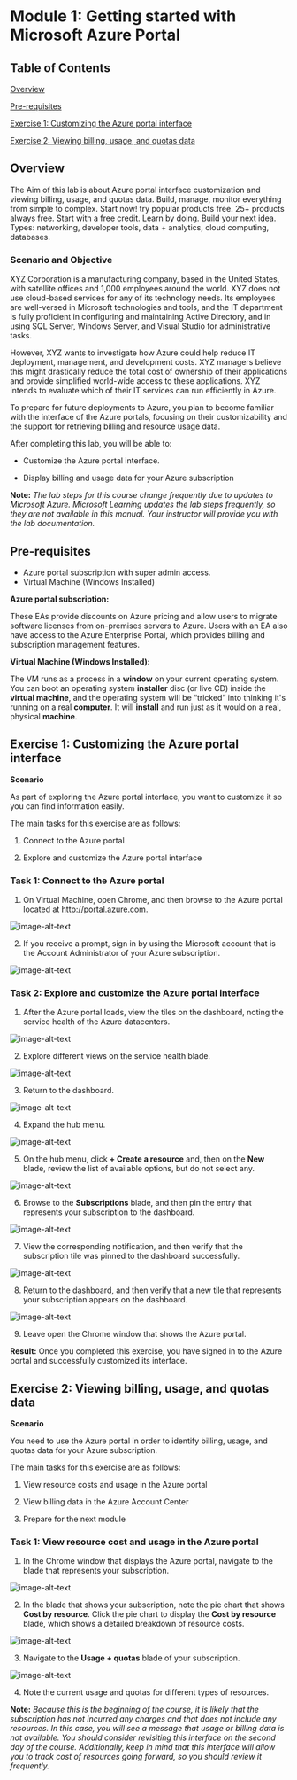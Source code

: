 # Module 1: Getting started with Microsoft Azure Portal
## Table of Contents

[Overview](#overview)

[Pre-requisites](#pre-requisites) 

[Exercise 1: Customizing the Azure portal interface](#exercise-1-customizing-the-azure-portal-interface)      

[Exercise 2: Viewing billing, usage, and quotas data](#exercise-2-viewing-billing-usage-and-quotas-data)
 

## Overview

The Aim of this lab is about Azure portal interface customization and viewing billing, usage, and quotas data.
Build, manage, monitor everything from simple to complex. Start now! try popular products free. 25+ products always free. Start with a free credit. Learn by doing. Build your next idea. Types: networking, developer tools, data + analytics, cloud computing, databases.

### Scenario and Objective

XYZ Corporation is a manufacturing company, based in the United States, with satellite offices and 1,000 employees around the world. XYZ does not use cloud-based services for any of its technology needs. Its employees are well-versed in Microsoft technologies and tools, and the IT department is fully proficient in configuring and maintaining Active Directory, and in using SQL Server, Windows Server, and Visual Studio for administrative tasks.

However, XYZ wants to investigate how Azure could help reduce IT deployment, management, and development costs. XYZ managers believe this might drastically reduce the total cost of ownership of their applications and provide simplified world-wide access to these applications. XYZ intends to evaluate which of their IT services can run efficiently in Azure.

To prepare for future deployments to Azure, you plan to become familiar with the interface of the Azure portals, focusing on their customizability and the support for retrieving billing and resource usage data.

After completing this lab, you will be able to:

*	Customize the Azure portal interface.

*	Display billing and usage data for your Azure subscription

**Note:** *The lab steps for this course change frequently due to updates to Microsoft Azure. Microsoft Learning updates the lab steps frequently, so they are not available in this manual. Your instructor will provide you with the lab documentation.*

## Pre-requisites

*	Azure portal subscription with super admin access.
*	Virtual Machine (Windows Installed)

**Azure portal subscription:**

These EAs provide discounts on Azure pricing and allow users to migrate software licenses from on-premises servers to Azure. Users with an EA also have access to the Azure Enterprise Portal, which provides billing and subscription management features.

**Virtual Machine (Windows Installed):**

The VM runs as a process in a **window** on your current operating system. You can boot an operating system **installer** disc (or live CD) inside the **virtual machine**, and the operating system will be “tricked” into thinking it's running on a real **computer**. It will **install** and run just as it would on a real, physical **machine**.

## Exercise 1: Customizing the Azure portal interface

**Scenario**

As part of exploring the Azure portal interface, you want to customize it so you can find information easily.

The main tasks for this exercise are as follows:

1.	Connect to the Azure portal

2.	Explore and customize the Azure portal interface

### Task 1: Connect to the Azure portal

1.	On Virtual Machine, open Chrome, and then browse to the Azure portal located at http://portal.azure.com.

<img src="https://raw.githubusercontent.com/sysgain/qloudable-tl-labs/MicrosoftLearnings-fix/AZ-900%20MicrosoftAzureFundamentals/Images/Lab1/l1.png?token=ACRLA5YF2SSWZ6RY4ZA6WVK5KSIKM" alt="image-alt-text" >

 
2.	If you receive a prompt, sign in by using the Microsoft account that is the Account Administrator of your Azure subscription.

<img src="https://raw.githubusercontent.com/oracle/learning-library/master/oci-library/qloudable/OCI_Quick_Start/img/RESERVEDIP_HOL001.PNG" alt="image-alt-text" >

 
### Task 2: Explore and customize the Azure portal interface

1.	After the Azure portal loads, view the tiles on the dashboard, noting the service health of the Azure datacenters.

<img src="https://raw.githubusercontent.com/oracle/learning-library/master/oci-library/qloudable/OCI_Quick_Start/img/RESERVEDIP_HOL001.PNG" alt="image-alt-text" >
 
2.	Explore different views on the service health blade.

<img src="https://raw.githubusercontent.com/oracle/learning-library/master/oci-library/qloudable/OCI_Quick_Start/img/RESERVEDIP_HOL001.PNG" alt="image-alt-text" >
 
3.	Return to the dashboard.

<img src="https://raw.githubusercontent.com/oracle/learning-library/master/oci-library/qloudable/OCI_Quick_Start/img/RESERVEDIP_HOL001.PNG" alt="image-alt-text" >
 
4.	Expand the hub menu.

<img src="https://raw.githubusercontent.com/oracle/learning-library/master/oci-library/qloudable/OCI_Quick_Start/img/RESERVEDIP_HOL001.PNG" alt="image-alt-text" >
 
5.	On the hub menu, click **+ Create a resource** and, then on the **New** blade, review the list of available options, but do not select any.

<img src="https://raw.githubusercontent.com/oracle/learning-library/master/oci-library/qloudable/OCI_Quick_Start/img/RESERVEDIP_HOL001.PNG" alt="image-alt-text" >
 
6.	Browse to the **Subscriptions** blade, and then pin the entry that represents your subscription to the dashboard.
 
<img src="https://raw.githubusercontent.com/oracle/learning-library/master/oci-library/qloudable/OCI_Quick_Start/img/RESERVEDIP_HOL001.PNG" alt="image-alt-text" >
 
7.	View the corresponding notification, and then verify that the subscription tile was pinned to the dashboard successfully.

<img src="https://raw.githubusercontent.com/oracle/learning-library/master/oci-library/qloudable/OCI_Quick_Start/img/RESERVEDIP_HOL001.PNG" alt="image-alt-text" >
 
8.	Return to the dashboard, and then verify that a new tile that represents your subscription appears on the dashboard.
 
<img src="https://raw.githubusercontent.com/oracle/learning-library/master/oci-library/qloudable/OCI_Quick_Start/img/RESERVEDIP_HOL001.PNG" alt="image-alt-text" >

9.	Leave open the Chrome window that shows the Azure portal.

**Result:** Once you completed this exercise, you have signed in to the Azure portal and successfully customized its interface.

## Exercise 2: Viewing billing, usage, and quotas data

**Scenario**

You need to use the Azure portal in order to identify billing, usage, and quotas data for your Azure subscription.

The main tasks for this exercise are as follows:

1.	View resource costs and usage in the Azure portal

2.	View billing data in the Azure Account Center

3.	Prepare for the next module

### Task 1: View resource cost and usage in the Azure portal

1.	In the Chrome window that displays the Azure portal, navigate to the blade that represents your subscription.
 
<img src="https://raw.githubusercontent.com/oracle/learning-library/master/oci-library/qloudable/OCI_Quick_Start/img/RESERVEDIP_HOL001.PNG" alt="image-alt-text" >


2.	In the blade that shows your subscription, note the pie chart that shows **Cost by resource**. Click the pie chart to display the **Cost by resource** blade, which shows a detailed breakdown of resource costs.
 
<img src="https://raw.githubusercontent.com/oracle/learning-library/master/oci-library/qloudable/OCI_Quick_Start/img/RESERVEDIP_HOL001.PNG" alt="image-alt-text" >

3.	Navigate to the **Usage + quotas** blade of your subscription.

<img src="https://raw.githubusercontent.com/oracle/learning-library/master/oci-library/qloudable/OCI_Quick_Start/img/RESERVEDIP_HOL001.PNG" alt="image-alt-text" >
 
4.	Note the current usage and quotas for different types of resources.

**Note:** *Because this is the beginning of the course, it is likely that the subscription has not incurred any charges and that does not include any resources. In this case, you will see a message that usage or billing data is not available. You should consider revisiting this interface on the second day of the course. Additionally, keep in mind that this interface will allow you to track cost of resources going forward, so you should review it frequently.*
